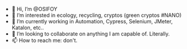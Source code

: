 - 👋 Hi, I’m @OSIFOY
- 👀 I’m interested in ecology, recycling, cryptos (green cryptos #NANO) 
- 🌱 I’m currently working in Automation, Cypress, Selenium, JMeter, Katalon, etc..
- 💞️ I’m looking to collaborate on anything I am capable of. Literally. 
- 📫 How to reach me: don't.

<!---
--->
